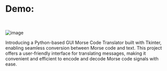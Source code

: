 <h1>Demo:</h1><br/>

![image](https://github.com/CuriousRajvi/Projects/assets/66167509/09d81e4f-38f5-4e67-8c7d-65c0f69ab49d)


Introducing a Python-based GUI Morse Code Translator built with Tkinter, enabling seamless conversion between Morse code and text. This project offers a user-friendly interface for translating messages, making it convenient and efficient to encode and decode Morse code signals with ease.
